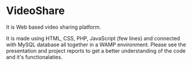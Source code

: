 # VideoShare
It is Web based video sharing platform.

It is made using HTML, CSS, PHP, JavaScript (few lines) and connected with MySQL database all together in a WAMP environment.
Please see the presentation and project reports to get a better understanding of the code and it's functionalaties.
